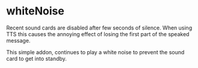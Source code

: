 # whiteNoise

Recent sound cards are disabled after few seconds of silence. When using TTS this causes the annoying effect of losing the first part of the speaked message.

This simple addon, continues to play a white noise to prevent the sound card to get into standby.
